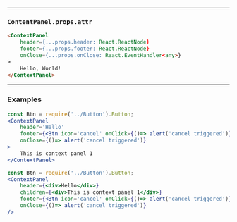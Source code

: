 ______________________________________________________________________________

### `ContentPanel.props.attr`

```html
<ContextPanel
    header={...props.header: React.ReactNode}
    footer={...props.footer: React.ReactNode}
    onClose={...props.onClose: React.EventHandler<any>}
>
    Hello, World!
</ContextPanel>
```
______________________________________________________________________________

### Examples

```jsx
const Btn = require('../Button').Button;
<ContextPanel 
    header='Hello'
    footer={<Btn icon='cancel' onClick={()=> alert('cancel triggered')} attr={{ container: { autoFocus: true }}}>Cancel</Btn>}
    onClose={()=> alert('cancel triggered')}
>
    This is context panel 1          
</ContextPanel>
```

```jsx
const Btn = require('../Button').Button;
<ContextPanel 
    header={<div>Hello</div>}
    children={<div>This is context panel 1</div>}
    footer={<Btn icon='cancel' onClick={()=> alert('cancel triggered')} attr={{ container: { autoFocus: true }}}>Cancel</Btn>}
    onClose={()=> alert('cancel triggered')}
/>
```
